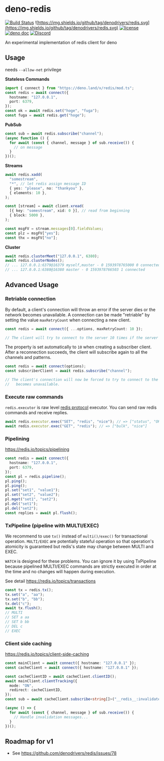 # deno-redis

[![Build Status](https://github.com/denodrivers/redis/workflows/CI/badge.svg)](https://github.com/denodrivers/redis/actions)
![https://img.shields.io/github/tag/denodrivers/redis.svg](https://img.shields.io/github/tag/denodrivers/redis.svg)
[![license](https://img.shields.io/github/license/denodrivers/redis.svg)](https://github.com/denodrivers/redis)
[![deno doc](https://doc.deno.land/badge.svg)](https://doc.deno.land/https/deno.land/x/redis/mod.ts)
[![Discord](https://img.shields.io/discord/768918486575480863?logo=discord)](https://discord.gg/QXuHBMcgWx)

An experimental implementation of redis client for deno

## Usage

needs `--allow-net` privilege

**Stateless Commands**

```ts
import { connect } from "https://deno.land/x/redis/mod.ts";
const redis = await connect({
  hostname: "127.0.0.1",
  port: 6379,
});
const ok = await redis.set("hoge", "fuga");
const fuga = await redis.get("hoge");
```

**PubSub**

```ts
const sub = await redis.subscribe("channel");
(async function () {
  for await (const { channel, message } of sub.receive()) {
    // on message
  }
})();
```

**Streams**

```ts
await redis.xadd(
  "somestream",
  "*", // let redis assign message ID
  { yes: "please", no: "thankyou" },
  { elements: 10 },
);

const [stream] = await client.xread(
  [{ key: "somestream", xid: 0 }], // read from beginning
  { block: 5000 },
);

const msgFV = stream.messages[0].fieldValues;
const plz = msgFV["yes"];
const thx = msgFV["no"];
```

**Cluster**

```ts
await redis.clusterMeet("127.0.0.1", 6380);
await redis.clusterNodes();
// ... 127.0.0.1:6379@16379 myself,master - 0 1593978765000 0 connected
// ... 127.0.0.1:6380@16380 master - 0 1593978766503 1 connected
```

## Advanced Usage

### Retriable connection

By default, a client's connection will throw an error if the server dies or the
network becomes unavailable. A connection can be made "retriable" by setting the
value `maxRetryCount` when connecting a new client.

```ts
const redis = await connect({ ...options, maxRetryCount: 10 });

// The client will try to connect to the server 10 times if the server dies or the network becomes unavailable.
```

The property is set automatically to `10` when creating a subscriber client.
After a reconnection succeeds, the client will subscribe again to all the
channels and patterns.

```ts
const redis = await connect(options);
const subscriberClient = await redis.subscribe("channel");

// The client's connection will now be forced to try to connect to the server 10 times if the server dies or the network
//   becomes unavailable.
```

### Execute raw commands

`redis.executor` is raw level [redis protocol](https://redis.io/topics/protocol)
executor. You can send raw redis commands and receive replies.

```ts
await redis.executor.exec("SET", "redis", "nice"); // => ["status", "OK"]
await redis.executor.exec("GET", "redis"); // => ["bulk", "nice"]
```

### Pipelining

https://redis.io/topics/pipelining

```ts
const redis = await connect({
  hostname: "127.0.0.1",
  port: 6379,
});
const pl = redis.pipeline();
pl.ping();
pl.ping();
pl.set("set1", "value1");
pl.set("set2", "value2");
pl.mget("set1", "set2");
pl.del("set1");
pl.del("set2");
const replies = await pl.flush();
```

### TxPipeline (pipeline with MULTI/EXEC)

We recommend to use `tx()` instead of `multi()/exec()` for transactional
operation. `MULTI/EXEC` are potentially stateful operation so that operation's
atomicity is guaranteed but redis's state may change between MULTI and EXEC.

`WATCH` is designed for these problems. You can ignore it by using TxPipeline
because pipelined MULTI/EXEC commands are strictly executed in order at the time
and no changes will happen during execution.

See detail https://redis.io/topics/transactions

```ts
const tx = redis.tx();
tx.set("a", "aa");
tx.set("b", "bb");
tx.del("c");
await tx.flush();
// MULTI
// SET a aa
// SET b bb
// DEL c
// EXEC
```

### Client side caching

https://redis.io/topics/client-side-caching

```typescript
const mainClient = await connect({ hostname: "127.0.0.1" });
const cacheClient = await connect({ hostname: "127.0.0.1" });

const cacheClientID = await cacheClient.clientID();
await mainClient.clientTracking({
  mode: "ON",
  redirect: cacheClientID,
});
const sub = await cacheClient.subscribe<string[]>("__redis__:invalidate");

(async () => {
  for await (const { channel, message } of sub.receive()) {
    // Handle invalidation messages...
  }
})();
```

## Roadmap for v1

- See https://github.com/denodrivers/redis/issues/78
